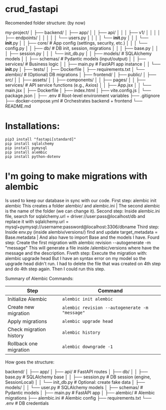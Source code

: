 # crud_fastapi

Recomended folder structure: (by now)

my-project/
│
├── backend/
│   ├── app/
│   │   ├── api/
│   │   │   ├── v1/
│   │   │   │   ├── endpoints/
│   │   │   │   │   └── users.py
│   │   │   │   └── __init__.py
│   │   │   └── __init__.py
│   │   ├── core/             # App config (settings, security, etc.)
│   │   │   └── config.py
│   │   ├── db/               # DB init, session, migrations
│   │   │   ├── base.py
│   │   │   ├── session.py
│   │   │   └── init_db.py
│   │   ├── models/           # SQLAlchemy models
│   │   ├── schemas/          # Pydantic models (input/output)
│   │   ├── services/         # Business logic
│   │   ├── main.py           # FastAPI app instance
│   │   └── __init__.py
│   ├── tests/
│   ├── Dockerfile
│   ├── requirements.txt
│   └── alembic/              # (Optional) DB migrations
│
├── frontend/
│   ├── public/
│   ├── src/
│   │   ├── assets/
│   │   ├── components/
│   │   ├── pages/
│   │   ├── services/         # API service functions (e.g., Axios)
│   │   ├── App.jsx
│   │   └── main.jsx
│   ├── Dockerfile
│   ├── index.html
│   ├── vite.config.js
│   └── package.json
│
├── .env                     # Root-level environment variables
├── .gitignore
├── docker-compose.yml       # Orchestrates backend + frontend
└── README.md

# Installations:
    pip3 install "fastapi[standard]"
    pip install sqlalchemy
    pip install pymysql
    pip install alembic
    pip install python-dotenv

# I'm going to make migrations with alembic
Is used to keep our database in sync with our code.
First step:
    alembic init alembic    This creates a folder alembic/ and alembic.ini | The second alembic is the name of the folder (we can change it).
Second step:
    Inside alembic.ini file, search for sqlalchemy.url = driver://user:pass@localhost/db and replace it with sqlalchemy.url = mysql+pymysql://username:password@localhost:3306/dbname
Third step:
    Inside env.py (inside alembiv/versions/) find and update target_metadata = Base.metadata | And also have to import Base and the models I have.
Fourd step:
    Create the first migration with alembic revision --autogenerate -m "message"
    This will generate a file inside /alembic/versions where have the message and the description.
Fiveth step:
    Execute the migration with: alembic upgrade head
    But I have an syntax error on my model so the upgrade head didn't run.
    I had to delete the file that was created on 4th step and do 4th step again. Then I could run this step.




Summary of Alembic Commands:

| Step                    | Command                                        |
| ----------------------- | ---------------------------------------------- |
| Initialize Alembic      | `alembic init alembic`                         |
| Create new migration    | `alembic revision --autogenerate -m "message"` |
| Apply migrations        | `alembic upgrade head`                         |
| Check migration history | `alembic history`                              |
| Rollback one migration  | `alembic downgrade -1`                         |


How goes the structure:

backend/
│
├── app/
│   ├── api/                  # FastAPI routes
│   ├── db/
│   │   ├── base.py           # SQLAlchemy base
│   │   ├── session.py        # DB session (engine, SessionLocal)
│   │   └── init_db.py        # Optional: create fake data
│   ├── models/
│   │   └── user.py           # SQLAlchemy models
│   ├── schemas/              # Pydantic models
│   ├── main.py               # FastAPI app
│
├── alembic/                  # Alembic migrations
├── alembic.ini               # Alembic config
├── requirements.txt
└── .env                      # DB credentials

